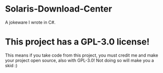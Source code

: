# Solaris-Download-Center
A jokeware I wrote in C#.

# This project has a GPL-3.0 license!
This means if you take code from this project, you must credit me and make your project open source, also with GPL-3.0!
Not doing so will make you a skid :)
